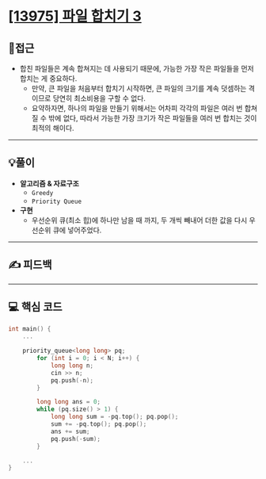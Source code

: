 # [[13975] 파일 합치기 3](https://www.acmicpc.net/problem/13975)

## 🤔접근
- 합친 파일들은 계속 합쳐지는 데 사용되기 때문에, 가능한 가장 작은 파일들을 먼저 합치는 게 중요하다.
	- 만약, 큰 파일을 처음부터 합치기 시작하면, 큰 파일의 크기를 계속 덧셈하는 격이므로 당연히 최소비용을 구할 수 없다.
	- 요약하자면, 하나의 파일을 만들기 위해서는 어차피 각각의 파일은 여러 번 합쳐질 수 밖에 없다, 따라서 가능한 가장 크기가 작은 파일들을 여러 번 합치는 것이 최적의 해이다.
___
## 💡풀이
- <b>알고리즘 & 자료구조</b>
	- `Greedy`
	- `Priority Queue`
- <b>구현</b>
	- 우선순위 큐(최소 힙)에 하나만 남을 때 까지, 두 개씩 빼내어 더한 값을 다시 우선순위 큐에 넣어주었다.
___
## ✍ 피드백
___
## 💻 핵심 코드
```c++
int main() {
	...

	priority_queue<long long> pq;
		for (int i = 0; i < N; i++) {
			long long n;
			cin >> n;
			pq.push(-n);
		}

		long long ans = 0;
		while (pq.size() > 1) {
			long long sum = -pq.top(); pq.pop();
			sum += -pq.top(); pq.pop();
			ans += sum;
			pq.push(-sum);
		}

	...
}
```